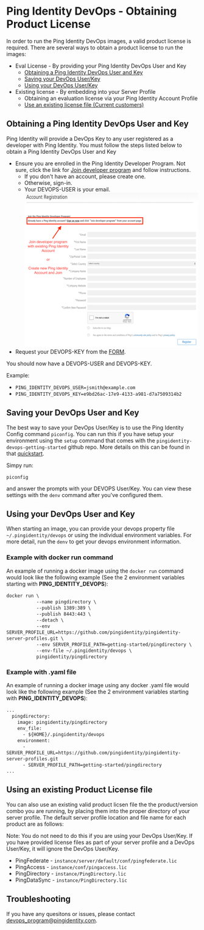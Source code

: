 # Ping Identity DevOps - Obtaining Product License

In order to run the Ping Identity DevOps images, a valid product license is
required.  There are several ways to obtain a product license
to run the images:

* Eval License - By providing your Ping Identity DevOps User and Key
  * [Obtaining a Ping Identity DevOps User and Key](#obtaining-a-ping-identity-devops-user-and-key)
  * [Saving your DevOps User/Key](#saving-your-devops-user-and-key)
  * [Using your DevOps User/Key](#using-your-devops-user-and-key)
* Existing license - By embedding into your Server Profile
  * Obtaining an evaluation license via your Ping Identity Account Profile
  * [Use an existing license file (Current customers)](#using-an-existing-product-license-file)


## Obtaining a Ping Identity DevOps User and Key
Ping Identity will provide a DevOps Key to any user registered as a 
developer with Ping Identity.
You must follow the steps listed below to obtain a Ping Identity DevOps User and Key

* Ensure you are enrolled in the Ping Identity Developer Program.  Not sure, click the link for [Join developer program](https://www.pingidentity.com/en/account/register.html?type=developer) and follow instructions.
  * If you don't have an account, please create one.
  * Otherwise, sign-in.
  * Your DEVOPS-USER is your email.
  ![images/PROD_LICENSE_1.png](images/PROD_LICENSE_1.png)
* Request your DEVOPS-KEY from the [FORM](https://docs.google.com/forms/d/e/1FAIpQLSdgEFvqQQNwlsxlT6SaraeDMBoKFjkJVCyMvGPVPKcrzT3yHA/viewform).

You should now have a DEVOPS-USER and DEVOPS-KEY.

Example:
* `PING_IDENTITY_DEVOPS_USER=jsmith@example.com`
* `PING_IDENTITY_DEVOPS_KEY=e9bd26ac-17e9-4133-a981-d7a7509314b2`

## Saving your DevOps User and Key
The best way to save your DevOps User/Key is to use the Ping Identity Config command ``piconfig``.  You can run this
if you have setup your environment using the ``setup`` command that comes with the ``pingidentity-devops-getting-started``
github repo.  More details on this can be found in that [quickstart](getting-started/QUICKSTART.md).

Simpy run:

```
piconfig
```

and answer the prompts with your DEVOPS User/Key.  You can view these settings with the ``denv`` command after you've configured them.

## Using your DevOps User and Key
When starting an image, you can provide your devops property file ``~/.pingidentity/devops`` or using
the individual environment variables.  For more detail, run the ``denv`` to get your devops environment
information.  

### Example with docker run command
An example of running a docker image using the
`docker run` command would look like the following
example (See the 2 environment variables starting with **PING_IDENTITY_DEVOPS**):

```
docker run \
           --name pingdirectory \
           --publish 1389:389 \
           --publish 8443:443 \
           --detach \
           --env SERVER_PROFILE_URL=https://github.com/pingidentity/pingidentity-server-profiles.git \
           --env SERVER_PROFILE_PATH=getting-started/pingdirectory \
           --env-file ~/.pingidentity/devops \
           pingidentity/pingdirectory
```

### Example with .yaml file
An example of running a docker image using any docker .yaml file
would look like the following example (See the 2 environment variables 
starting with **PING_IDENTITY_DEVOPS**):

```
...
  pingdirectory:
    image: pingidentity/pingdirectory
    env_file:
      - ${HOME}/.pingidentity/devops
    environment:
      - SERVER_PROFILE_URL=https://github.com/pingidentity/pingidentity-server-profiles.git
      - SERVER_PROFILE_PATH=getting-started/pingdirectory
...
``` 

## Using an existing Product License file
You can also use an existing valid product licsen file the the product/version combo
you are running, by placing them into the proper directory of your server profile.
The default server profile location and file name for each product are as follows:

Note: You do not need to do this if you are using your DevOps User/Key.  If you have
provided license files as part of your server profile and a DevOps User/Key, it will
ignore the DevOps User/Key.

* PingFederate - `instance/server/default/conf/pingfederate.lic`
* PingAccess - `instance/conf/pingaccess.lic`
* PingDirectory - `instance/PingDirectory.lic`
* PingDataSync - `instance/PingDirectory.lic`

## Troubleshooting
If you have any quesitons or issues, please contact [devops_program@pingidentity.com](mailto:devops_program@pingidentity.com).
